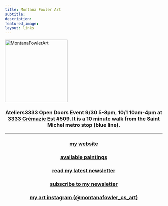 ```yaml
---
title: Montana Fowler Art
subtitle: 
description: 
featured_image: 
layout: links
---
```


<img src="/website/images/portrait/2021_portrait-5.jpg" alt="MontanaFowlerArt" width="200"/>


<h3 style="text-align: center;"><b>Ateliers3333 Open Doors Event 9/30 5-8pm, 10/1 10am-4pm</b> at <a href="https://goo.gl/maps/nBJgXnMkgca8T9caA" style="text-decoration: underline;">3333 Crémazie Est #509</a>. It is a 10 minute walk from the Saint Michel metro stop (blue line).</h3>

---------------

<h3 style="text-align: center; text-decoration: underline;"> <a href="https://montanafowler.github.io/website/index.html">my website</a></h3>
<h3 style="text-align: center; text-decoration: underline;"> <a href="https://montanafowler.github.io/website/shop">available paintings </a></h3>
<h3 style="text-align: center; text-decoration: underline;"> <a href="https://us2.campaign-archive.com/?u=a53b48a7dada1d1df2268f45c&id=1d219be8bc"> read my latest newsletter </a></h3>
<h3 style="text-align: center; text-decoration: underline;"> <a href="https://montanafowler.us2.list-manage.com/subscribe?u=a53b48a7dada1d1df2268f45c&id=e5121f1348"> subscribe to my newsletter</a></h3>
<h3 style="text-align: center; text-decoration: underline;"> <a href="https://www.instagram.com/montanafowler_cs_art/"> my art instagram (@montanafowler_cs_art) </a></h3>